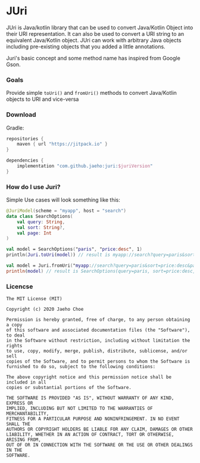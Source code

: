 # JUri

JUri is Java/kotlin library that can be used to convert Java/Kotlin Object into their URI representation. It can also be used to convert a URI string to an equivalent Java/Kotlin object. JUri can work with arbitrary Java objects including pre-existing objects that you added a little annotations. 

Juri's basic concept and some method name has inspired from Google Gson.



### Goals

Provide simple `toUri()` and `fromUri()` methods to convert Java/Kotlin objects to URI and vice-versa

### Download

Gradle:

```groovy
repositories {
	maven { url "https://jitpack.io" }
}

dependencies {
	implementation "com.github.jaeho:juri:$juriVersion"
}
```



### How do I use Juri?

Simple Use cases will look something like this:

```kotlin
@JuriModel(scheme = "myapp", host = "search")
data class SearchOptions(
    val query: String,
    val sort: String?,
    val page: Int
)

val model = SearchOptions("paris", "price:desc", 1)
println(Juri.toUri(model)) // result is myapp://search?query=paris&sort=price:desc&page=1

val model = Juri.fromUri("myapp://search?query=paris&sort=price:desc&page=1", SearchOptions::class.java)
println(model) // result is SearchOptions(query=paris, sort=price:desc, page=1)        
```



### Licencse

```
The MIT License (MIT)

Copyright (c) 2020 Jaeho Choe

Permission is hereby granted, free of charge, to any person obtaining a copy
of this software and associated documentation files (the "Software"), to deal
in the Software without restriction, including without limitation the rights
to use, copy, modify, merge, publish, distribute, sublicense, and/or sell
copies of the Software, and to permit persons to whom the Software is
furnished to do so, subject to the following conditions:

The above copyright notice and this permission notice shall be included in all
copies or substantial portions of the Software.

THE SOFTWARE IS PROVIDED "AS IS", WITHOUT WARRANTY OF ANY KIND, EXPRESS OR
IMPLIED, INCLUDING BUT NOT LIMITED TO THE WARRANTIES OF MERCHANTABILITY,
FITNESS FOR A PARTICULAR PURPOSE AND NONINFRINGEMENT. IN NO EVENT SHALL THE
AUTHORS OR COPYRIGHT HOLDERS BE LIABLE FOR ANY CLAIM, DAMAGES OR OTHER
LIABILITY, WHETHER IN AN ACTION OF CONTRACT, TORT OR OTHERWISE, ARISING FROM,
OUT OF OR IN CONNECTION WITH THE SOFTWARE OR THE USE OR OTHER DEALINGS IN THE
SOFTWARE.
```



